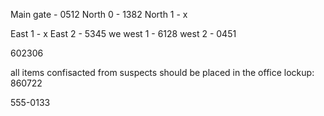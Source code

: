 Main gate - 0512
North 0 - 1382
North 1 - x


East 1 - x
East 2 - 5345
we
west 1 - 6128
west 2 - 0451


602306


all items confisacted from suspects should be placed in the office lockup:
860722


555-0133